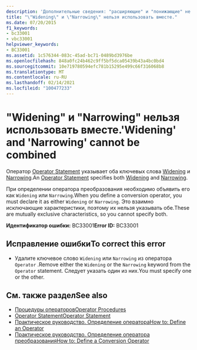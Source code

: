 ```yaml
---
description: 'Дополнительные сведения: "расширяющие" и "понижающие" не могут использоваться вместе'
title: "\"Widening\" и \"Narrowing\" нельзя использовать вместе."
ms.date: 07/20/2015
f1_keywords:
- bc33001
- vbc33001
helpviewer_keywords:
- BC33001
ms.assetid: 1c576344-083c-45ad-bc71-0489bd3976be
ms.openlocfilehash: 848a0fc24b462c9ff5bf5dca05439b43a4bc0bd4
ms.sourcegitcommit: 10e719780594efc781b15295e499c66f316068b8
ms.translationtype: MT
ms.contentlocale: ru-RU
ms.lasthandoff: 02/14/2021
ms.locfileid: "100477233"
---
```

# <a name="widening-and-narrowing-cannot-be-combined"></a><span data-ttu-id="9cc5a-103">"Widening" и "Narrowing" нельзя использовать вместе.</span><span class="sxs-lookup"><span data-stu-id="9cc5a-103">'Widening' and 'Narrowing' cannot be combined</span></span>

<span data-ttu-id="9cc5a-104">Оператор [Operator Statement](../language-reference/statements/operator-statement.md) указывает оба ключевых слова [Widening](../language-reference/modifiers/widening.md) и [Narrowing](../language-reference/modifiers/narrowing.md).</span><span class="sxs-lookup"><span data-stu-id="9cc5a-104">An [Operator Statement](../language-reference/statements/operator-statement.md) specifies both [Widening](../language-reference/modifiers/widening.md) and [Narrowing](../language-reference/modifiers/narrowing.md).</span></span>  
  
 <span data-ttu-id="9cc5a-105">При определении оператора преобразования необходимо объявить его как `Widening` или `Narrowing`.</span><span class="sxs-lookup"><span data-stu-id="9cc5a-105">When you define a conversion operator, you must declare it as either `Widening` or `Narrowing`.</span></span> <span data-ttu-id="9cc5a-106">Это взаимно исключающие характеристики, поэтому их нельзя указывать обе.</span><span class="sxs-lookup"><span data-stu-id="9cc5a-106">These are mutually exclusive characteristics, so you cannot specify both.</span></span>  
  
 <span data-ttu-id="9cc5a-107">**Идентификатор ошибки:** BC33001</span><span class="sxs-lookup"><span data-stu-id="9cc5a-107">**Error ID:** BC33001</span></span>  
  
## <a name="to-correct-this-error"></a><span data-ttu-id="9cc5a-108">Исправление ошибки</span><span class="sxs-lookup"><span data-stu-id="9cc5a-108">To correct this error</span></span>  
  
- <span data-ttu-id="9cc5a-109">Удалите ключевое слово `Widening` или `Narrowing` из оператора `Operator` .</span><span class="sxs-lookup"><span data-stu-id="9cc5a-109">Remove either the `Widening` or the `Narrowing` keyword from the `Operator` statement.</span></span> <span data-ttu-id="9cc5a-110">Следует указать один из них.</span><span class="sxs-lookup"><span data-stu-id="9cc5a-110">You must specify one or the other.</span></span>  
  
## <a name="see-also"></a><span data-ttu-id="9cc5a-111">См. также раздел</span><span class="sxs-lookup"><span data-stu-id="9cc5a-111">See also</span></span>

- [<span data-ttu-id="9cc5a-112">Процедуры операторов</span><span class="sxs-lookup"><span data-stu-id="9cc5a-112">Operator Procedures</span></span>](../programming-guide/language-features/procedures/operator-procedures.md)
- [<span data-ttu-id="9cc5a-113">Operator Statement</span><span class="sxs-lookup"><span data-stu-id="9cc5a-113">Operator Statement</span></span>](../language-reference/statements/operator-statement.md)
- [<span data-ttu-id="9cc5a-114">Практическое руководство. Определение оператора</span><span class="sxs-lookup"><span data-stu-id="9cc5a-114">How to: Define an Operator</span></span>](../programming-guide/language-features/procedures/how-to-define-an-operator.md)
- [<span data-ttu-id="9cc5a-115">Практическое руководство. Определение оператора преобразования</span><span class="sxs-lookup"><span data-stu-id="9cc5a-115">How to: Define a Conversion Operator</span></span>](../programming-guide/language-features/procedures/how-to-define-a-conversion-operator.md)

